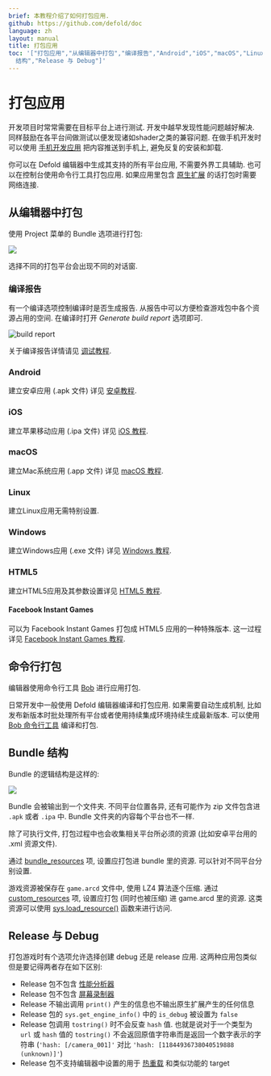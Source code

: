 ```yaml
---
brief: 本教程介绍了如何打包应用.
github: https://github.com/defold/doc
language: zh
layout: manual
title: 打包应用
toc: '["打包应用","从编辑器中打包","编译报告","Android","iOS","macOS","Linux","Windows","HTML5","命令行打包","Bundle
  结构","Release 与 Debug"]'
---
```


# 打包应用

开发项目时常常需要在目标平台上进行测试. 开发中越早发现性能问题越好解决. 同样鼓励在各平台间做测试以便发现诸如shader之类的兼容问题. 在做手机开发时可以使用 [手机开发应用](/zh/manuals/dev-app/) 把内容推送到手机上, 避免反复的安装和卸载.

你可以在 Defold 编辑器中生成其支持的所有平台应用, 不需要外界工具辅助. 也可以在控制台使用命令行工具打包应用. 如果应用里包含 [原生扩展](/zh/manuals/extensions) 的话打包时需要网络连接.

## 从编辑器中打包

使用 Project 菜单的 Bundle 选项进行打包:

![](/manuals/images/bundling/bundle_menu.png)

选择不同的打包平台会出现不同的对话窗.

### 编译报告

有一个编译选项控制编译时是否生成报告. 从报告中可以方便检查游戏包中各个资源占用的空间. 在编译时打开 *Generate build report* 选项即可.

![build report](/manuals/images/profiling/build_report.png)

关于编译报告详情请见 [调试教程](/zh/manuals/profiling/#编译报告).


### Android

建立安卓应用 (.apk 文件) 详见 [安卓教程](/zh/manuals/android/#安卓应用打包).

### iOS

建立苹果移动应用 (.ipa 文件) 详见 [iOS 教程](/zh/manuals/ios/#iOS应用打包).

### macOS

建立Mac系统应用 (.app 文件) 详见 [macOS 教程](/zh/manuals/macos).

### Linux

建立Linux应用无需特别设置.

### Windows

建立Windows应用 (.exe 文件) 详见 [Windows 教程](/zh/manuals/windows).

### HTML5

建立HTML5应用及其参数设置详见 [HTML5 教程](/zh/manuals/html5/#HTML5游戏打包).

#### Facebook Instant Games

可以为 Facebook Instant Games 打包成 HTML5 应用的一种特殊版本. 这一过程详见 [Facebook Instant Games 教程](/zh/manuals/instant-games/).

## 命令行打包

编辑器使用命令行工具 [Bob](/zh/manuals/bob/) 进行应用打包.

日常开发中一般使用 Defold 编辑器编译和打包应用. 如果需要自动生成机制, 比如发布新版本时批处理所有平台或者使用持续集成环境持续生成最新版本. 可以使用 [Bob 命令行工具](/zh/manuals/bob/) 编译和打包.

## Bundle 结构

Bundle 的逻辑结构是这样的:

![](/manuals/images/bundling/bundle_schematic_01.png)

Bundle 会被输出到一个文件夹. 不同平台位置各异, 还有可能作为 zip 文件包含进 `.apk` 或者 `.ipa` 中.
Bundle 文件夹的内容每个平台也不一样.

除了可执行文件, 打包过程中也会收集相关平台所必须的资源 (比如安卓平台用的 .xml 资源文件).

通过 [bundle_resources](https://defold.com/zh/manuals/project-settings/#bundle-resources) 项, 设置应打包进 bundle 里的资源.
可以针对不同平台分别设置.

游戏资源被保存在 `game.arcd` 文件中, 使用 LZ4 算法逐个压缩.
通过 [custom_resources](https://defold.com/zh/manuals/project-settings/#custom-resources) 项, 设置应打包 (同时也被压缩) 进 game.arcd 里的资源.
这类资源可以使用 [sys.load_resource()](https://defold.com/ref/sys/#sys.load_resource) 函数来进行访问.

## Release 与 Debug

打包游戏时有个选项允许选择创建 debug 还是 release 应用. 这两种应用包类似但是要记得两者存在如下区别:

* Release 包不包含 [性能分析器](/zh/manuals/profiling)
* Release 包不包含 [屏幕录制器](/ref/stable/sys/#start_record)
* Release 不输出调用 `print()` 产生的信息也不输出原生扩展产生的任何信息
* Release 包的 `sys.get_engine_info()` 中的 `is_debug` 被设置为 `false`
* Release 包调用 `tostring()` 时不会反查 `hash` 值. 也就是说对于一个类型为 `url` 或 `hash` 值的 `tostring()` 不会返回原值字符串而是返回一个数字表示的字符串 (`'hash: [/camera_001]'` 对比 `'hash: [11844936738040519888 (unknown)]'`)
* Release 包不支持编辑器中设置的用于 [热重载](/zh/manuals/hot-reload) 和类似功能的 target